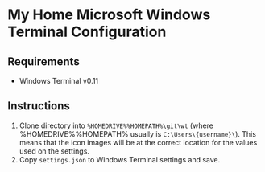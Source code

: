 # My Home Microsoft Windows Terminal Configuration

## Requirements

- Windows Terminal v0.11

## Instructions

1. Clone directory into `%HOMEDRIVE%%HOMEPATH%\git\wt`
    (where %HOMEDRIVE%%HOMEPATH% usually is `C:\Users\{username}\`).
    This means that the icon images will be at the correct location for the
    values used on the settings.
2. Copy `settings.json` to Windows Terminal settings and save.
